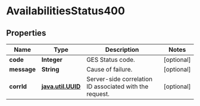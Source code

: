 # AvailabilitiesStatus400

## Properties
Name | Type | Description | Notes
------------ | ------------- | ------------- | -------------
**code** | **Integer** | GES Status code. |  [optional]
**message** | **String** | Cause of failure. |  [optional]
**corrId** | [**java.util.UUID**](java.util.UUID.md) | Server-side correlation ID associated with the request. |  [optional]
